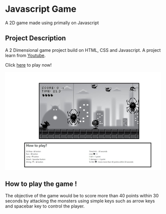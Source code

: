 # Javascript Game

 A 2D game made using primally on Javascript

 ## Project Description
A 2 Dimensional game project build on HTML, CSS and Javascript. A project learn from [Youtube](https://www.youtube.com/watch?v=GFO_txvwK_c).

Click [here](https://2d-javascript-game.netlify.app/) to play now!

![Image 1](ReadMe_Images/Image1.JPG)

## How to play the game !
The objective of the game would be to score more than 40 points within 30 seconds by attacking the monsters using simple keys such as arrow keys and spacebar key to control the player. 